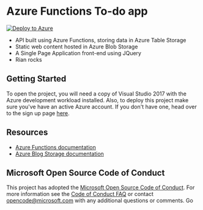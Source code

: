 # Azure Functions To-do app

[![Deploy to Azure](https://azuredeploy.net/deploybutton.svg)](https://azuredeploy.net/)

* API built using Azure Functions, storing data in Azure Table Storage
* Static web content hosted in Azure Blob Storage
* A Single Page Application front-end using JQuery
* Rian rocks

## Getting Started
To open the project, you will need a copy of Visual Studio 2017 with the Azure development workload installed.
Also, to deploy this project make sure you've have an active Azure account. If you don't have one, head over to the sign up page [here](https://docs.microsoft.com/en-us/azure/storage/blobs/storage-blobs-introduction).

## Resources
- [Azure Functions documentation](https://docs.microsoft.com/en-us/azure/azure-functions/)
- [Azure Blog Storage documentation](https://docs.microsoft.com/en-us/azure/storage/blobs/storage-blobs-introduction)


## Microsoft Open Source Code of Conduct
This project has adopted the [Microsoft Open Source Code of Conduct](https://opensource.microsoft.com/codeofconduct/).
For more information see the [Code of Conduct FAQ](https://opensource.microsoft.com/codeofconduct/faq/) or contact [opencode@microsoft.com](mailto:opencode@microsoft.com) with any additional questions or comments. Go
